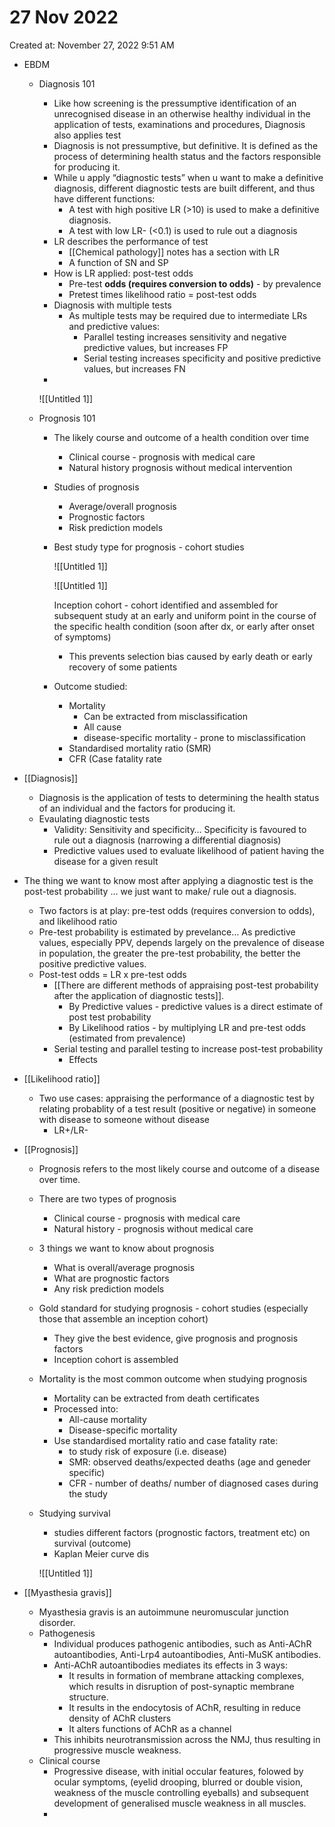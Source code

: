 # 27 Nov 2022

Created at: November 27, 2022 9:51 AM

- EBDM
    
    
    - Diagnosis 101
        - Like how screening is the pressumptive identification of an unrecognised disease in an otherwise healthy individual in the application of tests, examinations and procedures, Diagnosis also applies test
        - Diagnosis is not pressumptive, but definitive. It is defined as the process of determining health status and the factors responsible for producing it.
        - While u apply “diagnostic tests” when u want to make a definitive diagnosis, different diagnostic tests are built different, and thus have different functions:
            - A test with high positive LR (>10) is used to make a definitive diagnosis.
            - A test with low LR- (<0.1) is used to rule out a diagnosis
        - LR describes the performance of test
            - [[Chemical pathology]] notes has a section with LR
            - A function of SN and SP
        - How is LR applied: post-test odds
            - Pre-test **odds (requires conversion to odds)** - by prevalence
            - Pretest times likelihood ratio = post-test odds
        - Diagnosis with multiple tests
            - As multiple tests may be required due to intermediate LRs and predictive values:
                - Parallel testing increases sensitivity and negative predictive values, but increases FP
                - Serial testing increases specificity and positive predictive values, but increases FN
        - 
        
        ![[Untitled 1]]
        
    
    - Prognosis 101
        - The likely course and outcome of a health condition over time
            - Clinical course - prognosis with medical care
            - Natural history prognosis without medical intervention
        - Studies of prognosis
            - Average/overall prognosis
            - Prognostic factors
            - Risk prediction models
        - Best study type for prognosis - cohort studies
            
            ![[Untitled 1]]
            
            ![[Untitled 1]]
            
            Inception cohort - cohort identified and assembled for subsequent study at an early and uniform point in the course of the specific health condition (soon after dx, or early after onset of symptoms)
            
            - This prevents selection bias caused by early death or early recovery of some patients
        - Outcome studied:
            - Mortality
                - Can be extracted from misclassification
                - All cause
                - disease-specific mortality - prone to misclassification
            - Standardised mortality ratio (SMR)
            - CFR (Case fatality rate
- [[Diagnosis]]
    - Diagnosis is the application of tests to determining the health status of an individual and the factors for producing it.
    - Evaulating diagnostic tests
        - Validity: Sensitivity and specificity… Specificity is favoured to rule out a diagnosis (narrowing a differential diagnosis)
        - Predictive values used to evaluate likelihood of patient having the disease for a given result
- The thing we want to know most after applying a diagnostic test is the post-test probability … we just want to make/ rule out a diagnosis.
    - Two factors is at play: pre-test odds (requires conversion to odds), and likelihood ratio
    - Pre-test probability is estimated by prevelance… As predictive values, especially PPV, depends largely on the prevalence of disease in population, the greater the pre-test probability, the better the positive predictive values.
    - Post-test odds = LR x pre-test odds
        - [[There are different methods of appraising post-test probability after the application of diagnostic tests]].
            - By Predictive values - predictive values is a direct estimate of post test probability
            - By Likelihood ratios - by multiplying LR and pre-test odds (estimated from prevalence)
        - Serial testing and parallel testing to increase post-test probability
            - Effects
- [[Likelihood ratio]]
    - Two use cases: appraising the performance of a diagnostic test by relating probablity of a test result (positive or negative) in someone with disease to someone without disease
        - LR+/LR-
- [[Prognosis]]
    - Prognosis refers to the most likely course and outcome of a disease over  time.
    - There are two types of prognosis
        - Clinical course - prognosis with medical care
        - Natural history - prognosis without medical care
    - 3 things we want to know about prognosis
        - What is overall/average prognosis
        - What are prognostic factors
        - Any risk prediction models
    - Gold standard for studying prognosis - cohort studies (especially those that assemble an inception cohort)
        - They give the best evidence, give prognosis and prognosis factors
        - Inception cohort is assembled
    - Mortality is the most common outcome when studying prognosis
        - Mortality can be extracted from death certificates
        - Processed into:
            - All-cause mortality
            - Disease-specific mortality
        - Use standardised mortality ratio and case fatality rate:
            - to study risk of exposure (i.e. disease)
            - SMR: observed deaths/expected deaths (age and geneder specific)
            - CFR - number of deaths/ number of diagnosed cases during the study
    - Studying survival
        - studies different factors (prognostic factors, treatment etc) on survival (outcome)
        - Kaplan Meier curve dis
        
        ![[Untitled 1]]
        
- [[Myasthesia gravis]]
    - Myasthesia gravis is an autoimmune neuromuscular junction disorder.
    - Pathogenesis
        - Individual produces pathogenic antibodies, such as Anti-AChR autoantibodies, Anti-Lrp4 autoantibodies, Anti-MuSK antibodies.
        - Anti-AChR autoantibodies mediates its effects in 3 ways:
            - It results in formation of membrane attacking complexes, which results in disruption of post-synaptic membrane structure.
            - It results in the endocytosis of AChR, resulting in reduce density of AChR clusters
            - It alters functions of AChR as a channel
        - This inhibits neurotransmission across the NMJ, thus resulting in progressive muscle weakness.
    - Clinical course
        - Progressive disease, with initial occular features, folowed by ocular symptoms, (eyelid drooping, blurred or double vision, weakness of the muscle controlling eyeballs) and subsequent development of generalised muscle weakness in all muscles.
        -